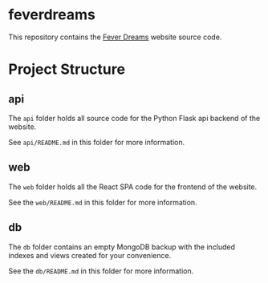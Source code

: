 # feverdreams
This repository contains the [Fever Dreams](https://www.feverdreams.app) website source code.

# Project Structure

## api

The `api` folder holds all source code for the Python Flask api backend of the website.

See `api/README.md` in this folder for more information.

## web

The `web` folder holds all the React SPA code for the frontend of the website.

See the `web/README.md` in this folder for more information.

## db

The `db` folder contains an empty MongoDB backup with the included indexes and views created for your convenience.

See the `db/README.md` in this folder for more information.